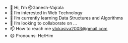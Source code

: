 - 👋 Hi, I’m @Ganesh-Vajrala
- 👀 I’m interested in Web Technology
- 🌱 I’m currently learning Data Structures and Algorithms
- 💞️ I’m looking to collaborate on ...
- 📫 How to reach me vlokasiva2003@gmail.com
- 😄 Pronouns: He/Him

<!---
Ganesh-Vajrala/Ganesh-Vajrala is a ✨ special ✨ repository because its `README.md` (this file) appears on your GitHub profile.
You can click the Preview link to take a look at your changes.
--->
